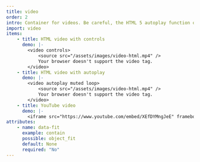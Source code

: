 ```yaml
---
title: video
order: 2
intro: Container for videos. Be careful, the HTML 5 autoplay function only works with the sound off.
import: video
items:
    - title: HTML video with controls
      demo: |-
        <video controls>
            <source src="/assets/images/video-html.mp4" />
            Your browser doesn't support the video tag.
        </video>
    - title: HTML video with autoplay
      demo: |-
        <video autoplay muted loop>
            <source src="/assets/images/video-html.mp4" />
            Your browser doesn't support the video tag.
        </video>
    - title: YouTube video
      demo: |-
        <iframe src="https://www.youtube.com/embed/XEfDYMngJeE" frameborder="0" allow="accelerometer; autoplay; encrypted-media; gyroscope; picture-in-picture" allowfullscreen class="youtube"></iframe>
attributes:
    - name: data-fit
      example: contain
      possible: object_fit
      default: None
      required: "No"
---
```

